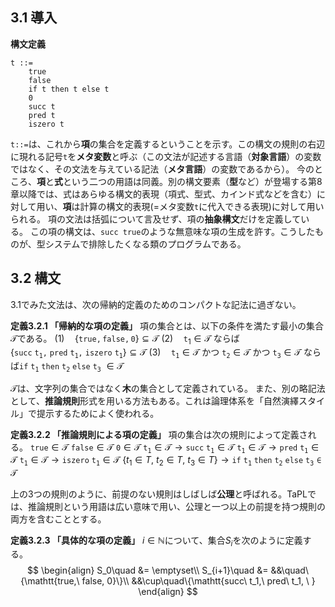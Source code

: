 ## 3.1 導入
**構文定義**
```
t ::=
	true
	false
	if t then t else t
	0
	succ t
	pred t
	iszero t
```
`t::=`は、これから**項**の集合を定義するということを示す。この構文の規則の右辺に現れる記号`t`を**メタ変数**と呼ぶ（この文法が記述する言語（**対象言語**）の変数ではなく、その文法を与えている記法（**メタ言語**）の変数であるから）。
今のところ、**項**と**式**という二つの用語は同義。別の構文要素（**型**など）が登場する第8章以降では、式はあらゆる構文的表現（項式、型式、カインド式などを含む）に対して用い、**項**は計算の構文的表現(=メタ変数`t`に代入できる表現)に対して用いられる。
項の文法は括弧について言及せず、項の**抽象構文**だけを定義している。
この項の構文は、`succ true`のような無意味な項の生成を許す。こうしたものが、型システムで排除したくなる類のプログラムである。
## 3.2 構文
3.1でみた文法は、次の帰納的定義のためのコンパクトな記法に過ぎない。

**定義3.2.1 「帰納的な項の定義」**
項の集合とは、以下の条件を満たす最小の集合$\mathcal{T}$である。
$(1)\quad \{\mathtt{true, false, 0}\} \subseteq \mathcal{T}$
$(2)\quad \mathtt{t}_1 \in \mathcal{T}$ ならば $\{ \mathtt{succ\ t_1,\ pred\ t_1,\ iszero\ t_1}\} \subseteq \mathcal{T}$
$(3)\quad \mathtt{t_1}\in\mathcal{T\ }$かつ$\mathtt{\ t_2}\in\mathcal{T\ }$かつ$\mathtt{\ t_3}\in\mathcal{T\ }$ならば$\mathtt{if\ t_1\ then\ t_2\ else\ t_3}\ \in\mathcal{T}$

$\mathcal{T}$は、文字列の集合ではなく**木**の集合として定義されている。
また、別の略記法として、**推論規則**形式を用いる方法もある。これは論理体系を「自然演繹スタイル」で提示するためによく使われる。

**定義3.2.2 「推論規則による項の定義」**
項の集合は次の規則によって定義される。
$\mathtt{true} \in \mathcal{T}$
$\mathtt{false} \in \mathcal{T}$
$\mathtt{0} \in \mathcal{T}$
$\mathtt{t_1} \in \mathcal{T}\rightarrow\mathtt{succ\ t_1}\in\mathcal{T}$
$\mathtt{t_1} \in \mathcal{T}\rightarrow\mathtt{pred\ t_1}\in\mathcal{T}$
$\mathtt{t_1} \in \mathcal{T}\rightarrow\mathtt{iszero\ t_1}\in\mathcal{T}$
$\{ t_1 \in T,\ t_2 \in T, \ t_3 \in T\}\rightarrow \mathtt{if\ t_1\ then\ t_2\ else\ t_3 \in \mathcal{T}}$

上の3つの規則のように、前提のない規則はしばしば**公理**と呼ばれる。TaPLでは、推論規則という用語は広い意味で用い、公理と一つ以上の前提を持つ規則の両方を含むこととする。

**定義3.2.3 「具体的な項の定義」**
$i\in\mathbb{N}$について、集合$S_i$を次のように定義する。
$$
\begin{align}
S_0\quad &= \emptyset\\
S_{i+1}\quad &= &&\quad\{\mathtt{true,\ false, 0}\}\\
&&\cup\quad\{\mathtt{succ\ t_1,\ pred\ t_1, \ }
\end{align}
$$